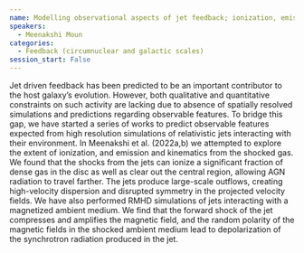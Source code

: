 ```yaml
---
name: Modelling observational aspects of jet feedback; ionization, emission, kinematics and polarization
speakers:
  - Meenakshi Moun
categories:
  - Feedback (circumnuclear and galactic scales)
session_start: False
---
```


Jet driven feedback has been predicted to be an important contributor to the host galaxy’s evolution. However, both qualitative and quantitative constraints on such activity are lacking due to absence of spatially resolved simulations and predictions regarding observable features. To bridge this gap, we have started a series of works to predict observable features expected from high resolution simulations of relativistic jets interacting with their environment. In Meenakshi et al. (2022a,b) we attempted to explore the extent of ionization, and emission and kinematics from the shocked gas. We found that the shocks from the jets can ionize a significant fraction of dense gas in the disc as well as clear out the central region, allowing AGN radiation to travel farther. The jets produce large-scale outflows, creating high-velocity dispersion and disrupted symmetry in the projected velocity fields. We have also performed RMHD simulations of jets interacting with a magnetized ambient medium. We find that the forward shock of the jet compresses and amplifies the magnetic field, and the random polarity of the magnetic fields in the shocked ambient medium lead to depolarization of the synchrotron radiation produced in the jet.